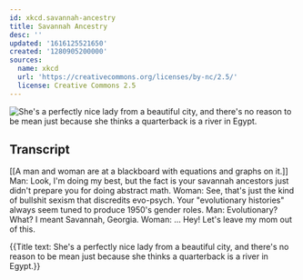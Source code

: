```yaml
---
id: xkcd.savannah-ancestry
title: Savannah Ancestry
desc: ''
updated: '1616125521650'
created: '1280905200000'
sources:
  name: xkcd
  url: 'https://creativecommons.org/licenses/by-nc/2.5/'
  license: Creative Commons 2.5
---
```

![She's a perfectly nice lady from a beautiful city, and there's no reason to be mean just because she thinks a quarterback is a river in Egypt.](https://imgs.xkcd.com/comics/savannah_ancestry.png)

## Transcript
[[A man and woman are at a blackboard with equations and graphs on it.]]
Man: Look, I'm doing my best, but the fact is your savannah ancestors just didn't prepare you for doing abstract math.
Woman: See, that's just the kind of bullshit sexism that discredits evo-psych. Your "evolutionary histories" always seem tuned to produce 1950's gender roles.
Man: Evolutionary? What? I meant Savannah, Georgia.
Woman: ... Hey! Let's leave my mom out of this.

{{Title text: She's a perfectly nice lady from a beautiful city, and there's no reason to be mean just because she thinks a quarterback is a river in Egypt.}}
